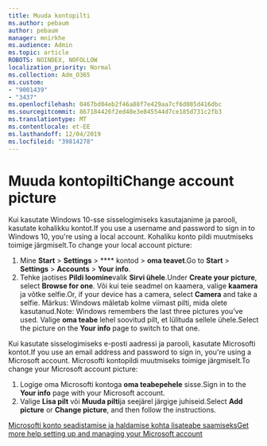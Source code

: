 ```yaml
---
title: Muuda kontopilti
ms.author: pebaum
author: pebaum
manager: mnirkhe
ms.audience: Admin
ms.topic: article
ROBOTS: NOINDEX, NOFOLLOW
localization_priority: Normal
ms.collection: Adm_O365
ms.custom:
- "9001439"
- "3437"
ms.openlocfilehash: 0467bd04eb2f46a88f7e429aa7cf6d085d416dbc
ms.sourcegitcommit: 867184426f2ed48e3e845544d7ce185d731c2fb3
ms.translationtype: MT
ms.contentlocale: et-EE
ms.lasthandoff: 12/04/2019
ms.locfileid: "39814278"
---
```

# <a name="change-account-picture"></a><span data-ttu-id="24e22-102">Muuda kontopilti</span><span class="sxs-lookup"><span data-stu-id="24e22-102">Change account picture</span></span>

<span data-ttu-id="24e22-103">Kui kasutate Windows 10-sse sisselogimiseks kasutajanime ja parooli, kasutate kohalikku kontot.</span><span class="sxs-lookup"><span data-stu-id="24e22-103">If you use a username and password to sign in to Windows 10, you're using a local account.</span></span> <span data-ttu-id="24e22-104">Kohaliku konto pildi muutmiseks toimige järgmiselt.</span><span class="sxs-lookup"><span data-stu-id="24e22-104">To change your local account picture:</span></span>

1. <span data-ttu-id="24e22-105">Mine **Start** > **Settings** > \*\*\*\* kontod > **oma teavet**.</span><span class="sxs-lookup"><span data-stu-id="24e22-105">Go to **Start** > **Settings** > **Accounts** > **Your info**.</span></span>
2. <span data-ttu-id="24e22-106">Tehke jaotises **Pildi loomine**valik **Sirvi ühele**.</span><span class="sxs-lookup"><span data-stu-id="24e22-106">Under **Create your picture**, select **Browse for one**.</span></span> <span data-ttu-id="24e22-107">Või kui teie seadmel on kaamera, valige **kaamera** ja võtke selfie.</span><span class="sxs-lookup"><span data-stu-id="24e22-107">Or, if your device has a camera, select **Camera** and take a selfie.</span></span> 
    <span data-ttu-id="24e22-108">Märkus: Windows mäletab kolme viimast pilti, mida olete kasutanud.</span><span class="sxs-lookup"><span data-stu-id="24e22-108">Note: Windows remembers the last three pictures you’ve used.</span></span> <span data-ttu-id="24e22-109">Valige **oma teabe** lehel soovitud pilt, et lülituda sellele ühele.</span><span class="sxs-lookup"><span data-stu-id="24e22-109">Select the picture on the **Your info** page to switch to that one.</span></span>

<span data-ttu-id="24e22-110">Kui kasutate sisselogimiseks e-posti aadressi ja parooli, kasutate Microsofti kontot.</span><span class="sxs-lookup"><span data-stu-id="24e22-110">If you use an email address and password to sign in, you're using a Microsoft account.</span></span> <span data-ttu-id="24e22-111">Microsofti kontopildi muutmiseks toimige järgmiselt.</span><span class="sxs-lookup"><span data-stu-id="24e22-111">To change your Microsoft account picture:</span></span>

1. <span data-ttu-id="24e22-112">Logige oma Microsofti kontoga **oma teabepehele** sisse.</span><span class="sxs-lookup"><span data-stu-id="24e22-112">Sign in to the **Your info** page with your Microsoft account.</span></span>
2. <span data-ttu-id="24e22-113">Valige **Lisa pilt** või **Muuda pilti**ja seejärel järgige juhiseid.</span><span class="sxs-lookup"><span data-stu-id="24e22-113">Select **Add picture** or **Change picture**, and then follow the instructions.</span></span>

[<span data-ttu-id="24e22-114">Microsofti konto seadistamise ja haldamise kohta lisateabe saamiseks</span><span class="sxs-lookup"><span data-stu-id="24e22-114">Get more help setting up and managing your Microsoft account</span></span>](https://support.microsoft.com/products/microsoft-account?category=manage-account)